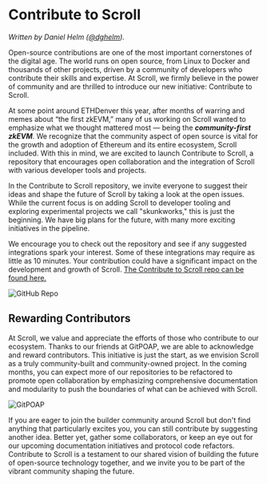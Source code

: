 # Contribute to Scroll

_Written by Daniel Helm ([@dghelm](https://twitter.com/dghelm))._

Open-source contributions are one of the most important cornerstones of the digital age. The world runs on open source, from Linux to Docker and thousands of other projects, driven by a community of developers who contribute their skills and expertise. At Scroll, we firmly believe in the power of community and are thrilled to introduce our new initiative: Contribute to Scroll.  

At some point around ETHDenver this year, after months of warring and memes about “the first zkEVM,” many of us working on Scroll wanted to emphasize what we thought mattered most — being the _**community-first zkEVM**_. We recognize that the community aspect of open source is vital for the growth and adoption of Ethereum and its entire ecosystem, Scroll included. With this in mind, we are excited to launch Contribute to Scroll, a repository that encourages open collaboration and the integration of Scroll with various developer tools and projects.  

In the Contribute to Scroll repository, we invite everyone to suggest their ideas and shape the future of Scroll by taking a look at the open issues. While the current focus is on adding Scroll to developer tooling and exploring experimental projects we call "skunkworks," this is just the beginning. We have big plans for the future, with many more exciting initiatives in the pipeline.  

We encourage you to check out the repository and see if any suggested integrations spark your interest. Some of these integrations may require as little as 10 minutes. Your contribution could have a significant impact on the development and growth of Scroll. [The Contribute to Scroll repo can be found here.](https://github.com/scroll-tech/contribute-to-scroll)

![GitHub Repo](https://imgur.com/FqFfTwV.png)
## Rewarding Contributors
At Scroll, we value and appreciate the efforts of those who contribute to our ecosystem. Thanks to our friends at GitPOAP, we are able to acknowledge and reward contributors. This initiative is just the start, as we envision Scroll as a truly community-built and community-owned project. In the coming months, you can expect more of our repositories to be refactored to promote open collaboration by emphasizing comprehensive documentation and modularity to push the boundaries of what can be achieved with Scroll.  

![GitPOAP](https://i.imgur.com/uXuoVia.png)  

If you are eager to join the builder community around Scroll but don't find anything that particularly excites you, you can still contribute by suggesting another idea. Better yet, gather some collaborators, or keep an eye out for our upcoming documentation initiatives and protocol code refactors. Contribute to Scroll is a testament to our shared vision of building the future of open-source technology together, and we invite you to be part of the vibrant community shaping the future.
